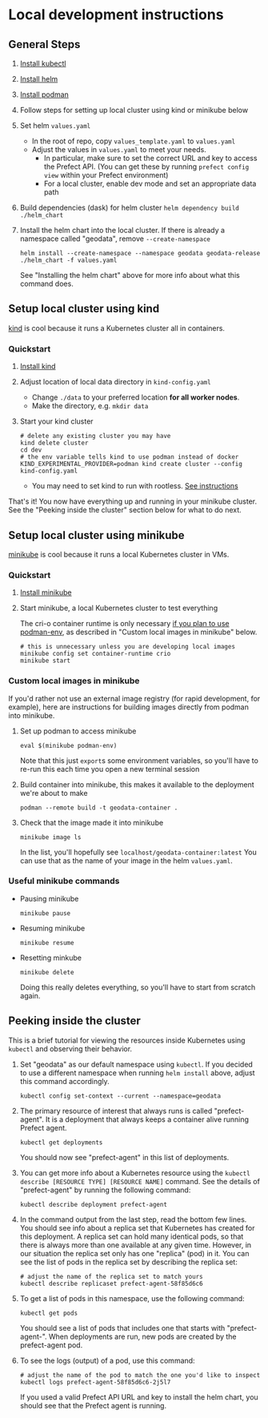 # Local development instructions

## General Steps

1. [Install kubectl](https://kubernetes.io/docs/tasks/tools/install-kubectl-linux/)
2. [Install helm](https://helm.sh/docs/intro/install/)
3. [Install podman](https://podman.io/getting-started/installation)
4. Follow steps for setting up local cluster using kind or minikube below
5. Set helm `values.yaml`
   - In the root of repo, copy `values_template.yaml` to `values.yaml`
   - Adjust the values in `values.yaml` to meet your needs.
      - In particular, make sure to set the correct URL and key to access the Prefect API. (You can get these by running `prefect config view` within your Prefect environment)
      - For a local cluster, enable dev mode and set an appropriate data path

6. Build dependencies (dask) for helm cluster
   `helm dependency build ./helm_chart`

7. Install the helm chart into the local cluster.
   If there is already a namespace called "geodata", remove `--create-namespace`
   ```shell
   helm install --create-namespace --namespace geodata geodata-release ./helm_chart -f values.yaml
   ```
   See "Installing the helm chart" above for more info about what this command does.


## Setup local cluster using kind

[kind](https://kind.sigs.k8s.io/) is cool because it runs a Kubernetes cluster all in containers.

### Quickstart

1. [Install kind](https://kind.sigs.k8s.io/docs/user/quick-start/#installation)

2. Adjust location of local data directory in `kind-config.yaml`
   - Change `./data` to your preferred location **for all worker nodes**.
   - Make the directory, e.g. `mkdir data`

3. Start your kind cluster
   ```shell
   # delete any existing cluster you may have
   kind delete cluster
   cd dev
   # the env variable tells kind to use podman instead of docker
   KIND_EXPERIMENTAL_PROVIDER=podman kind create cluster --config kind-config.yaml
   ```
   - You may need to set kind to run with rootless. [See instructions](https://kind.sigs.k8s.io/docs/user/rootless/)

That's it! You now have everything up and running in your minikube cluster.
See the "Peeking inside the cluster" section below for what to do next.


## Setup local cluster using minikube

[minikube](https://minikube.sigs.k8s.io) is cool because it runs a local Kubernetes cluster in VMs.

### Quickstart

1. [Install minikube](https://minikube.sigs.k8s.io/docs/start/)

2. Start minikube, a local Kubernetes cluster to test everything

   The cri-o container runtime is only necessary [if you plan to use podman-env](https://minikube.sigs.k8s.io/docs/handbook/pushing/#comparison-table-for-different-methods), as described in "Custom local images in minikube" below.
   ```shell
   # this is unnecessary unless you are developing local images
   minikube config set container-runtime crio
   minikube start
   ```


### Custom local images in minikube

If you'd rather not use an external image registry (for rapid development, for example), here are instructions for building images directly from podman into minikube.

1. Set up podman to access minikube
   ```shell
   eval $(minikube podman-env)
   ```
   Note that this just `export`s some environment variables, so you'll have to re-run this each time you open a new terminal session

2. Build container into minikube, this makes it available to the deployment we're about to make
   ```shell
   podman --remote build -t geodata-container .
   ```

3. Check that the image made it into minikube
   ```shell
   minikube image ls
   ```
   In the list, you'll hopefully see `localhost/geodata-container:latest`
   You can use that as the name of your image in the helm `values.yaml`.

### Useful minikube commands

- Pausing minikube
  ```shell
  minikube pause
  ```

- Resuming minikube
  ```shell
  minikube resume
  ```

- Resetting minkube
  ```shell
  minikube delete
  ```
  Doing this really deletes everything, so you'll have to start from scratch again.


## Peeking inside the cluster

This is a brief tutorial for viewing the resources inside Kubernetes using `kubectl` and observing their behavior.

1. Set "geodata" as our default namespace using `kubectl`.
   If you decided to use a different namespace when running `helm install` above, adjust this command accordingly.
   ```shell
   kubectl config set-context --current --namespace=geodata
   ```

2. The primary resource of interest that always runs is called "prefect-agent".
   It is a deployment that always keeps a container alive running Prefect agent.
   ```shell
   kubectl get deployments
   ```
   You should now see "prefect-agent" in this list of deployments.

3. You can get more info about a Kubernetes resource using the `kubectl describe [RESOURCE TYPE] [RESOURCE NAME]` command.
   See the details of "prefect-agent" by running the following command:
   ```shell
   kubectl describe deployment prefect-agent
   ```

4. In the command output from the last step, read the bottom few lines.
   You should see info about a replica set that Kubernetes has created for this deployment.
   A replica set can hold many identical pods, so that there is always more than one available at any given time.
   However, in our situation the replica set only has one "replica" (pod) in it.
   You can see the list of pods in the replica set by describing the replica set:
   ```shell
   # adjust the name of the replica set to match yours
   kubectl describe replicaset prefect-agent-58f85d6c6
   ```

5. To get a list of pods in this namespace, use the following command:
   ```shell
   kubectl get pods
   ```
   You should see a list of pods that includes one that starts with "prefect-agent-".
   When deployments are run, new pods are created by the prefect-agent pod.

6. To see the logs (output) of a pod, use this command:
   ```shell
   # adjust the name of the pod to match the one you'd like to inspect
   kubectl logs prefect-agent-58f85d6c6-2j5l7
   ```
   If you used a valid Prefect API URL and key to install the helm chart, you should see that the Prefect agent is running.
